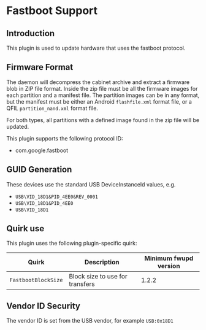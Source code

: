 Fastboot Support
================

Introduction
------------

This plugin is used to update hardware that uses the fastboot protocol.

Firmware Format
---------------

The daemon will decompress the cabinet archive and extract a firmware blob in
ZIP file format. Inside the zip file must be all the firmware images for each
partition and a manifest file. The partition images can be in any format, but
the manifest must be either an Android `flashfile.xml` format file, or a QFIL
`partition_nand.xml` format file.

For both types, all partitions with a defined image found in the zip file will
be updated.

This plugin supports the following protocol ID:

 * com.google.fastboot

GUID Generation
---------------

These devices use the standard USB DeviceInstanceId values, e.g.

 * `USB\VID_18D1&PID_4EE0&REV_0001`
 * `USB\VID_18D1&PID_4EE0`
 * `USB\VID_18D1`

Quirk use
---------
This plugin uses the following plugin-specific quirk:

| Quirk                  | Description                      | Minimum fwupd version |
|------------------------|----------------------------------|-----------------------|
| `FastbootBlockSize`    | Block size to use for transfers  | 1.2.2                 |

Vendor ID Security
------------------

The vendor ID is set from the USB vendor, for example `USB:0x18D1`
